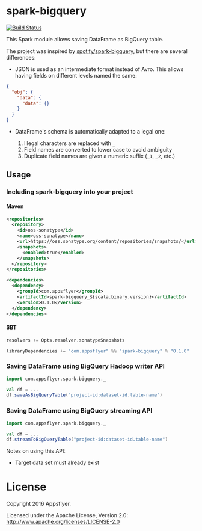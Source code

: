 spark-bigquery
===============

[![Build Status](https://travis-ci.org/appsflyer-dev/spark-bigquery.png)](https://travis-ci.org/appsflyer-dev/spark-bigquery)

This Spark module allows saving DataFrame as BigQuery table.

The project was inspired by [spotify/spark-bigquery](https://github.com/spotify/spark-bigquery), but there are several differences:

* JSON is used as an intermediate format instead of Avro. This allows having fields on different levels named the same:

```json
{
  "obj": {
    "data": {
      "data": {}
    }
  }
}
```
* DataFrame's schema is automatically adapted to a legal one:

  1. Illegal characters are replaced with `_`
  2. Field names are converted to lower case to avoid ambiguity
  3. Duplicate field names are given a numeric suffix (`_1`, `_2`, etc.)

## Usage

### Including spark-bigquery into your project

#### Maven

```xml
<repositories>
  <repository>
    <id>oss-sonatype</id>
    <name>oss-sonatype</name>
    <url>https://oss.sonatype.org/content/repositories/snapshots/</url>
    <snapshots>
      <enabled>true</enabled>
    </snapshots>
  </repository>
</repositories>

<dependencies>
  <dependency>
    <groupId>com.appsflyer</groupId>
    <artifactId>spark-bigquery_${scala.binary.version}</artifactId>
    <version>0.1.0</version>
  </dependency>
</dependencies>
```

#### SBT

```sbt
resolvers += Opts.resolver.sonatypeSnapshots

libraryDependencies += "com.appsflyer" %% "spark-bigquery" % "0.1.0"
```

### Saving DataFrame using BigQuery Hadoop writer API

```scala
import com.appsflyer.spark.bigquery._

val df = ...
df.saveAsBigQueryTable("project-id:dataset-id.table-name")
```

### Saving DataFrame using BigQuery streaming API

```scala
import com.appsflyer.spark.bigquery._

val df = ...
df.streamToBigQueryTable("project-id:dataset-id.table-name")
```

Notes on using this API:

 * Target data set must already exist

# License

Copyright 2016 Appsflyer.

Licensed under the Apache License, Version 2.0: http://www.apache.org/licenses/LICENSE-2.0
